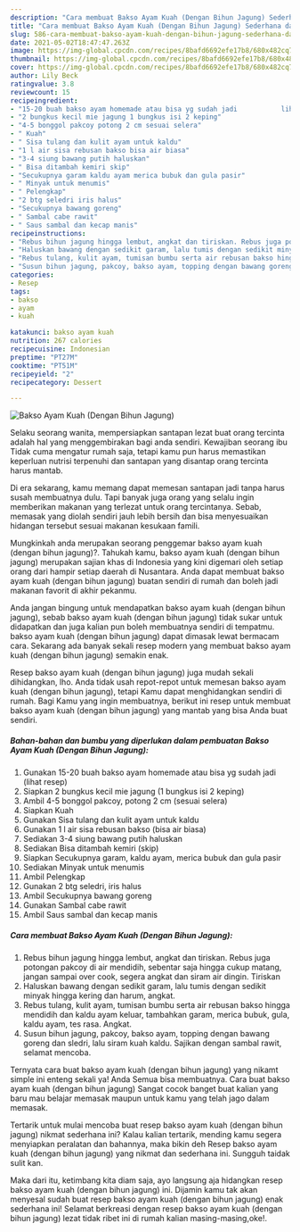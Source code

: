 ```yaml
---
description: "Cara membuat Bakso Ayam Kuah (Dengan Bihun Jagung) Sederhana dan Mudah Dibuat"
title: "Cara membuat Bakso Ayam Kuah (Dengan Bihun Jagung) Sederhana dan Mudah Dibuat"
slug: 586-cara-membuat-bakso-ayam-kuah-dengan-bihun-jagung-sederhana-dan-mudah-dibuat
date: 2021-05-02T18:47:47.263Z
image: https://img-global.cpcdn.com/recipes/8bafd6692efe17b8/680x482cq70/bakso-ayam-kuah-dengan-bihun-jagung-foto-resep-utama.jpg
thumbnail: https://img-global.cpcdn.com/recipes/8bafd6692efe17b8/680x482cq70/bakso-ayam-kuah-dengan-bihun-jagung-foto-resep-utama.jpg
cover: https://img-global.cpcdn.com/recipes/8bafd6692efe17b8/680x482cq70/bakso-ayam-kuah-dengan-bihun-jagung-foto-resep-utama.jpg
author: Lily Beck
ratingvalue: 3.8
reviewcount: 15
recipeingredient:
- "15-20 buah bakso ayam homemade atau bisa yg sudah jadi           lihat resep"
- "2 bungkus kecil mie jagung 1 bungkus isi 2 keping"
- "4-5 bonggol pakcoy potong 2 cm sesuai selera"
- " Kuah"
- " Sisa tulang dan kulit ayam untuk kaldu"
- "1 l air sisa rebusan bakso bisa air biasa"
- "3-4 siung bawang putih haluskan"
- " Bisa ditambah kemiri skip"
- "Secukupnya garam kaldu ayam merica bubuk dan gula pasir"
- " Minyak untuk menumis"
- " Pelengkap"
- "2 btg seledri iris halus"
- "Secukupnya bawang goreng"
- " Sambal cabe rawit"
- " Saus sambal dan kecap manis"
recipeinstructions:
- "Rebus bihun jagung hingga lembut, angkat dan tiriskan. Rebus juga potongan pakcoy di air mendidih, sebentar saja hingga cukup matang, jangan sampai over cook, segera angkat dan siram air dingin. Tiriskan"
- "Haluskan bawang dengan sedikit garam, lalu tumis dengan sedikit minyak hingga kering dan harum, angkat."
- "Rebus tulang, kulit ayam, tumisan bumbu serta air rebusan bakso hingga mendidih dan kaldu ayam keluar, tambahkan garam, merica bubuk, gula, kaldu ayam, tes rasa. Angkat."
- "Susun bihun jagung, pakcoy, bakso ayam, topping dengan bawang goreng dan sledri, lalu siram kuah kaldu. Sajikan dengan sambal rawit, selamat mencoba."
categories:
- Resep
tags:
- bakso
- ayam
- kuah

katakunci: bakso ayam kuah 
nutrition: 267 calories
recipecuisine: Indonesian
preptime: "PT27M"
cooktime: "PT51M"
recipeyield: "2"
recipecategory: Dessert

---
```



![Bakso Ayam Kuah (Dengan Bihun Jagung)](https://img-global.cpcdn.com/recipes/8bafd6692efe17b8/680x482cq70/bakso-ayam-kuah-dengan-bihun-jagung-foto-resep-utama.jpg)

Selaku seorang wanita, mempersiapkan santapan lezat buat orang tercinta adalah hal yang menggembirakan bagi anda sendiri. Kewajiban seorang ibu Tidak cuma mengatur rumah saja, tetapi kamu pun harus memastikan keperluan nutrisi terpenuhi dan santapan yang disantap orang tercinta harus mantab.

Di era  sekarang, kamu memang dapat memesan santapan jadi tanpa harus susah membuatnya dulu. Tapi banyak juga orang yang selalu ingin memberikan makanan yang terlezat untuk orang tercintanya. Sebab, memasak yang diolah sendiri jauh lebih bersih dan bisa menyesuaikan hidangan tersebut sesuai makanan kesukaan famili. 



Mungkinkah anda merupakan seorang penggemar bakso ayam kuah (dengan bihun jagung)?. Tahukah kamu, bakso ayam kuah (dengan bihun jagung) merupakan sajian khas di Indonesia yang kini digemari oleh setiap orang dari hampir setiap daerah di Nusantara. Anda dapat membuat bakso ayam kuah (dengan bihun jagung) buatan sendiri di rumah dan boleh jadi makanan favorit di akhir pekanmu.

Anda jangan bingung untuk mendapatkan bakso ayam kuah (dengan bihun jagung), sebab bakso ayam kuah (dengan bihun jagung) tidak sukar untuk didapatkan dan juga kalian pun boleh membuatnya sendiri di tempatmu. bakso ayam kuah (dengan bihun jagung) dapat dimasak lewat bermacam cara. Sekarang ada banyak sekali resep modern yang membuat bakso ayam kuah (dengan bihun jagung) semakin enak.

Resep bakso ayam kuah (dengan bihun jagung) juga mudah sekali dihidangkan, lho. Anda tidak usah repot-repot untuk memesan bakso ayam kuah (dengan bihun jagung), tetapi Kamu dapat menghidangkan sendiri di rumah. Bagi Kamu yang ingin membuatnya, berikut ini resep untuk membuat bakso ayam kuah (dengan bihun jagung) yang mantab yang bisa Anda buat sendiri.

<!--inarticleads1-->

##### Bahan-bahan dan bumbu yang diperlukan dalam pembuatan Bakso Ayam Kuah (Dengan Bihun Jagung):

1. Gunakan 15-20 buah bakso ayam homemade atau bisa yg sudah jadi           (lihat resep)
1. Siapkan 2 bungkus kecil mie jagung (1 bungkus isi 2 keping)
1. Ambil 4-5 bonggol pakcoy, potong 2 cm (sesuai selera)
1. Siapkan  Kuah
1. Gunakan  Sisa tulang dan kulit ayam untuk kaldu
1. Gunakan 1 l air sisa rebusan bakso (bisa air biasa)
1. Sediakan 3-4 siung bawang putih haluskan
1. Sediakan  Bisa ditambah kemiri (skip)
1. Siapkan Secukupnya garam, kaldu ayam, merica bubuk dan gula pasir
1. Sediakan  Minyak untuk menumis
1. Ambil  Pelengkap
1. Gunakan 2 btg seledri, iris halus
1. Ambil Secukupnya bawang goreng
1. Gunakan  Sambal cabe rawit
1. Ambil  Saus sambal dan kecap manis




<!--inarticleads2-->

##### Cara membuat Bakso Ayam Kuah (Dengan Bihun Jagung):

1. Rebus bihun jagung hingga lembut, angkat dan tiriskan. Rebus juga potongan pakcoy di air mendidih, sebentar saja hingga cukup matang, jangan sampai over cook, segera angkat dan siram air dingin. Tiriskan
1. Haluskan bawang dengan sedikit garam, lalu tumis dengan sedikit minyak hingga kering dan harum, angkat.
1. Rebus tulang, kulit ayam, tumisan bumbu serta air rebusan bakso hingga mendidih dan kaldu ayam keluar, tambahkan garam, merica bubuk, gula, kaldu ayam, tes rasa. Angkat.
1. Susun bihun jagung, pakcoy, bakso ayam, topping dengan bawang goreng dan sledri, lalu siram kuah kaldu. Sajikan dengan sambal rawit, selamat mencoba.




Ternyata cara buat bakso ayam kuah (dengan bihun jagung) yang nikamt simple ini enteng sekali ya! Anda Semua bisa membuatnya. Cara buat bakso ayam kuah (dengan bihun jagung) Sangat cocok banget buat kalian yang baru mau belajar memasak maupun untuk kamu yang telah jago dalam memasak.

Tertarik untuk mulai mencoba buat resep bakso ayam kuah (dengan bihun jagung) nikmat sederhana ini? Kalau kalian tertarik, mending kamu segera menyiapkan peralatan dan bahannya, maka bikin deh Resep bakso ayam kuah (dengan bihun jagung) yang nikmat dan sederhana ini. Sungguh taidak sulit kan. 

Maka dari itu, ketimbang kita diam saja, ayo langsung aja hidangkan resep bakso ayam kuah (dengan bihun jagung) ini. Dijamin kamu tak akan menyesal sudah buat resep bakso ayam kuah (dengan bihun jagung) enak sederhana ini! Selamat berkreasi dengan resep bakso ayam kuah (dengan bihun jagung) lezat tidak ribet ini di rumah kalian masing-masing,oke!.

